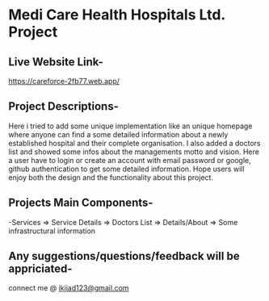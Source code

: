 # Medi Care Health Hospitals Ltd. Project

## Live Website Link-
   https://careforce-2fb77.web.app/
   
## Project Descriptions-
Here i tried to add some unique implementation like an unique homepage where anyone can find a some detailed information about a newly established hospital and their complete organisation. I also added a doctors list and showed some infos about the managements motto and vision. Here a user have to login or create an account with email password or google, github authentication to get some detailed information. Hope users will enjoy both the design and the functionality about this project.

## Projects Main Components-
-Services
=> Service Details
=> Doctors List
=> Details/About
=> Some infrastructural information

## Any suggestions/questions/feedback will be appriciated-
connect me @ ikjiad123@gmail.com

